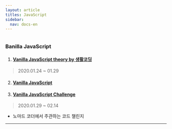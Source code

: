 ```yaml
---
layout: article
titles: JavaScript
sidebar:
  nav: docs-en
---
```


<img class="image image--xl" src=""/>



###  Banilla JavaScript



1. #### [Vanilla JavaScript theory by 생활코딩](https://opentutorials.org/course/3085)    

>2020.01.24 ~ 01.29

2. #### [Vanilla JavaScript](https://nomadcoders.co/javascript-for-beginners)
   
   
3. #### [Vanilla JavaScript Challenge](https://github.com/dongsub-joung/banilla)

> 2020.01.29 ~ 02.14

+ 노마드 코더에서 주관하는 코드 챌린지


  

  

---